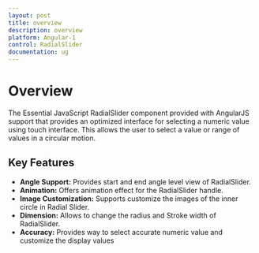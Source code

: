 ```yaml
---
layout: post
title: overview
description: overview
platform: Angular-1
control: RadialSlider
documentation: ug
---
```

# Overview

The Essential JavaScript RadialSlider component provided with AngularJS support that provides an optimized interface for selecting a numeric value using touch interface. This allows the user to select a value or range of values in a circular motion.

## Key Features

*	**Angle Support:** Provides start and end angle level view of RadialSlider.
*	**Animation:** Offers animation effect for the RadialSlider handle.
*	**Image Customization:** Supports customize the images of the inner circle in Radial Slider.
*	**Dimension:** Allows to change the radius and Stroke width of RadialSlider.
*	**Accuracy:** Provides way to select accurate numeric value and customize the display values

